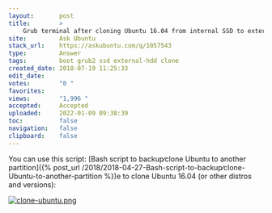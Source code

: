 ```yaml
---
layout:       post
title:        >
    Grub terminal after cloning Ubuntu 16.04 from internal SSD to external HDD
site:         Ask Ubuntu
stack_url:    https://askubuntu.com/q/1057543
type:         Answer
tags:         boot grub2 ssd external-hdd clone
created_date: 2018-07-19 11:25:33
edit_date:    
votes:        "0 "
favorites:    
views:        "1,996 "
accepted:     Accepted
uploaded:     2022-01-09 09:38:39
toc:          false
navigation:   false
clipboard:    false
---
```


You can use this script: [Bash script to backup∕clone Ubuntu to another partition]({% post_url /2018/2018-04-27-Bash-script-to-backup∕clone-Ubuntu-to-another-partition %})e to clone Ubuntu 16.04 (or other distros and versions):


[![clone-ubuntu.png][1]][1]

  [1]: https://i.stack.imgur.com/MgM3p.png
